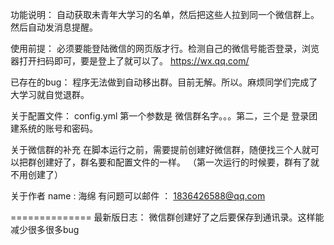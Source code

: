 功能说明：
自动获取未青年大学习的名单，然后把这些人拉到同一个微信群上。然后自动发消息提醒。

使用前提：
必须要能登陆微信的网页版才行。检测自己的微信号能否登录，浏览器打开扫码即可，要是登上了就可以了。
https://wx.qq.com/

已存在的bug：
程序无法做到自动移出群。目前无解。所以。麻烦同学们完成了大学习就自觉退群。

关于配置文件：
config.yml    第一个参数是 微信群名字。。。第二，三个是 登录团建系统的账号和密码。

关于微信群的补充
在脚本运行之前，需要提前创建好微信群，随便找三个人就可以把群创建好了，群名要和配置文件的一样。
（第一次运行的时候要，群有了就不用创建了）


关于作者
name : 海绵
有问题可以邮件 ： 1836426588@qq.com

==============
最新版日志：
微信群创建好了之后要保存到通讯录。这样能减少很多很多bug
